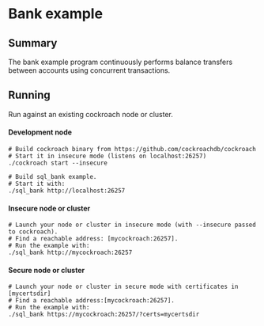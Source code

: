 # Bank example

## Summary

The bank example program continuously performs balance transfers between
accounts using concurrent transactions.

## Running

Run against an existing cockroach node or cluster.

#### Development node
```
# Build cockroach binary from https://github.com/cockroachdb/cockroach
# Start it in insecure mode (listens on localhost:26257)
./cockroach start --insecure

# Build sql_bank example.
# Start it with:
./sql_bank http://localhost:26257
```

#### Insecure node or cluster
```
# Launch your node or cluster in insecure mode (with --insecure passed to cockroach).
# Find a reachable address: [mycockroach:26257].
# Run the example with:
./sql_bank http://mycockroach:26257
```

#### Secure node or cluster
```
# Launch your node or cluster in secure mode with certificates in [mycertsdir]
# Find a reachable address:[mycockroach:26257].
# Run the example with:
./sql_bank https://mycockroach:26257/?certs=mycertsdir
```
